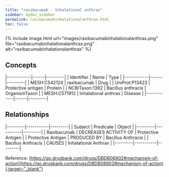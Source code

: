 ```yaml
---
title: "raxibacumab - Inhalational anthrax"
sidebar: mydoc_sidebar
permalink: raxibacumabinhalationalanthrax.html
toc: false 
---
```


{% include image.html url="images/raxibacumabinhalationalanthrax.png" file="raxibacumabinhalationalanthrax.png" alt="raxibacumabinhalationalanthrax" %}

## Concepts

|------------|------|---------|
| Identifier | Name | Type    |
|------------|------|---------|
| MESH:C542124 | raxibacumab | Drug |
| UniProt:P13423 | Protective antigen | Protein |
| NCBITaxon:1392 | Bacillus anthracis | OrganismTaxon |
| MESH:C571912 | Inhalational anthrax | Disease |
|------------|------|---------|

## Relationships

|---------|-----------|---------|
| Subject | Predicate | Object  |
|---------|-----------|---------|
| Raxibacumab | DECREASES ACTIVITY OF | Protective Antigen |
| Protective Antigen | PRODUCED BY | Bacillus Anthracis |
| Bacillus Anthracis | CAUSES | Inhalational Anthrax |
|---------|-----------|---------|

Reference: [https://go.drugbank.com/drugs/DBDB08902#mechanism-of-action](https://go.drugbank.com/drugs/DBDB08902#mechanism-of-action){:target="_blank"}